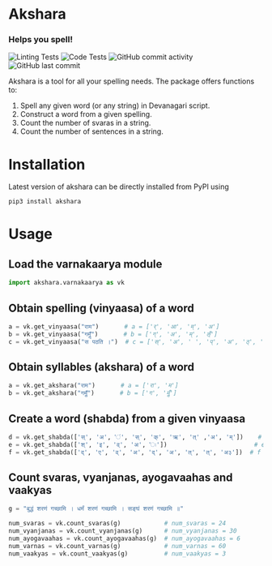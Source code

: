 # Akshara

### Helps you spell!

![Linting Tests](https://github.com/arindamsaha1507/akshara/actions/workflows/pylint.yml/badge.svg)
![Code Tests](https://github.com/arindamsaha1507/akshara/actions/workflows/pytest.yml/badge.svg)
![GitHub commit activity](https://img.shields.io/github/commit-activity/w/arindamsaha1507/akshara)
![GitHub last commit](https://img.shields.io/github/last-commit/arindamsaha1507/akshara)

Akshara is a tool for all your spelling needs. The package offers functions to:

1. Spell any given word (or any string) in Devanagari script.
2. Construct a word from a given spelling.
3. Count the number of svaras in a string.
4. Count the number of sentences in a string.

# Installation

Latest version of akshara can be directly installed from PyPI using

```bash
pip3 install akshara
```

# Usage

## Load the varnakaarya module

```python
import akshara.varnakaarya as vk
```

## Obtain spelling (vinyaasa) of a word

```python
a = vk.get_vinyaasa("राम")       # a = ['र्', 'आ', 'म्', 'अ']
b = vk.get_vinyaasa("गमॢँ")       # b = ['ग्', 'अ', 'म्', 'ऌँ']
c = vk.get_vinyaasa("स पठति ।")  # c = ['स्', 'अ', ' ', 'प्', 'अ', 'ठ्', 'अ', 'त्', 'इ', ' ', '।']
```

## Obtain syllables (akshara) of a word

```python
a = vk.get_akshara("राम")       # a = ['रा', 'म']
b = vk.get_akshara("गमॢँ")       # b = ['ग', 'मॢँ']
```

## Create a word (shabda) from a given vinyaasa

```python
d = vk.get_shabda(['स्', 'अ', 'ं', 'स्', 'क्', 'ऋ', 'त्' ,'अ', 'म्'])    # d = 'संस्कृतम्'
e = vk.get_shabda(['श्', 'इ', 'व्', 'अ', 'ः'])                        # e = 'शिवः'
f = vk.get_shabda(['द्', 'ए', 'व्', 'अ', 'द्', 'अ', 'त्', 'त्', 'अ३'])  # f = देवदत्त३
```

## Count svaras, vyanjanas, ayogavaahas and vaakyas

```python
g = "बुद्धं शरणं गच्छामि । धर्मं शरणं गच्छामि । सङ्घं शरणं गच्छामि ॥"

num_svaras = vk.count_svaras(g)            # num_svaras = 24
num_vyanjanas = vk.count_vyanjanas(g)      # num_vyanjanas = 30
num_ayogavaahas = vk.count_ayogavaahas(g)  # num_ayogavaahas = 6
num_varnas = vk.count_varnas(g)            # num_varnas = 60
num_vaakyas = vk.count_vaakyas(g)          # num_vaakyas = 3
```
